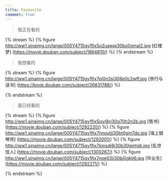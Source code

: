 ```yaml
---
title: Favourite
commmet: true
---
```

>我正在看的

{% stream %}
{% figure http://ww1.sinaimg.cn/large/005Y4715gy1fix5o2uawpj30bs0gmal2.jpg [红楼梦] (https://movie.douban.com/subject/1864810/) %}
{% endstream %}

>我想看的

{% stream %}
{% figure http://ww1.sinaimg.cn/large/005Y4715gy1fix7pl0n3sj308e0c2wff.jpg [旅行与读书] (https://book.douban.com/subject/26831788/) %}

{% endstream %}

>我已经看的

{% stream %}
{% figure http://ww1.sinaimg.cn/large/005Y4715gy1fix5ixy9jrj30g70h2n2b.jpg [情书] (https://movie.douban.com/subject/1292220/) %}
{% figure http://ww1.sinaimg.cn/large/005Y4715gy1fix7hnoutjj30bt0gm7do.jpg [海上钢琴师] (https://movie.douban.com/subject/1292001/) %}
{% figure http://ww1.sinaimg.cn/large/005Y4715gy1fix7kmsdj8j30b30gmtgb.jpg [乱世佳人] (https://movie.douban.com/subject/1300267/) %}
{% figure http://ww1.sinaimg.cn/large/005Y4715gy1fix7noe03jj30bj0gktj6.jpg [毕业生] (https://movie.douban.com/subject/1292271/) %}

{% endstream %}